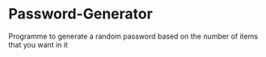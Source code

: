 # Password-Generator
Programme to generate a random password based on the number of items that you want in it
